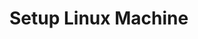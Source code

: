 <!-- generated by markdown-notes-tree -->

# Setup Linux Machine

<!-- optional markdown-notes-tree directory description starts here -->

<!-- optional markdown-notes-tree directory description ends here -->


